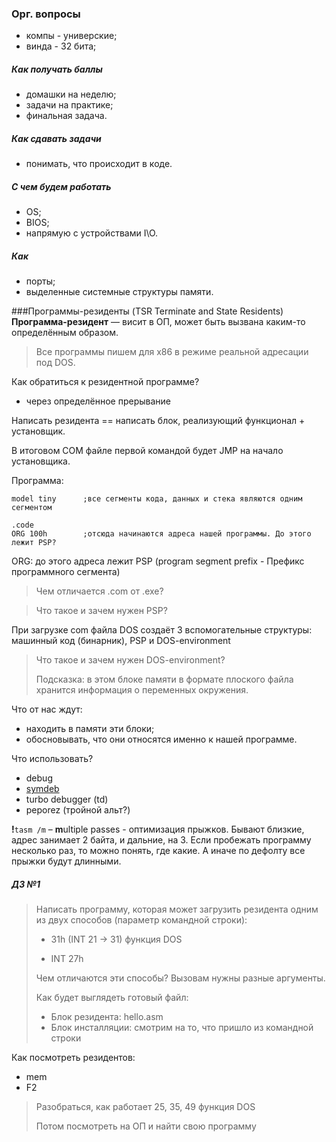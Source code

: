 ### Орг. вопросы

- компы - универские;
- винда - 32 бита;

##### Как получать баллы

- домашки на неделю;
- задачи на практике;
- финальная задача.

##### Как сдавать задачи
- понимать, что происходит в коде.

##### С чем будем работать
- OS;
- BIOS;
- напрямую с устройствами I\O.

##### Как
- порты;
- выделенные системные структуры памяти.

###Программы-резиденты (TSR Terminate and State Residents)
**Программа-резидент** — висит в ОП, может быть вызвана каким-то определённым образом. 

> Все программы пишем для x86 в режиме реальной адресации под DOS.

Как обратиться к резидентной программе?

- через определённое прерывание

Написать резидента == написать блок, реализующий функционал + установщик. 

В итоговом COM файле первой командой будет JMP на начало установщика.

Программа:

```
model tiny 		;все сегменты кода, данных и стека являются одним сегментом

.code
ORG 100h 		;отсюда начинаются адреса нашей программы. До этого лежит PSP?
```

ORG: до этого адреса лежит PSP (program segment prefix - Префикс программного сегмента)

> Чем отличается .com от .exe?

>  Что такое и зачем нужен PSP?

При загрузке com файла DOS создаёт 3 вспомогательные структуры: машинный код (бинарник), PSP и DOS-environment

> Что такое и зачем нужен DOS-environment?
>
> Подсказка: в этом блоке памяти в формате плоского файла хранится информация о переменных окружения.

Что от нас ждут:

- находить в памяти эти блоки;
- обосновывать, что они относятся именно к нашей программе.

Что использовать?

- debug
- [symdeb](http://koapp.narod.ru/tehlit/programmer/assembler/masm/a1p4.html)
- turbo debugger (td)
- peporez (тройной альт?)



**!**`tasm /m` – **m**ultiple passes - оптимизация прыжков. Бывают близкие, адрес занимает 2 байта, и дальние, на 3. Если пробежать программу несколько раз, то можно понять, где какие. А иначе по дефолту все прыжки будут длинными.



##### ДЗ №1

> Написать программу, которая может загрузить резидента одним из двух способов (параметр командной строки):
>
> - 31h (INT 21 -> 31) функция DOS
>
> - INT 27h
>
> Чем отличаются эти способы? Вызовам нужны разные аргументы.
>
> Как будет выглядеть готовый файл:
>
> - Блок резидента: hello.asm
> - Блок инсталляции: смотрим на то, что пришло из командной строки



Как посмотреть резидентов:

- mem
- F2



> Разобраться, как работает 25, 35, 49 функция DOS
>
> Потом посмотреть на ОП и найти свою программу